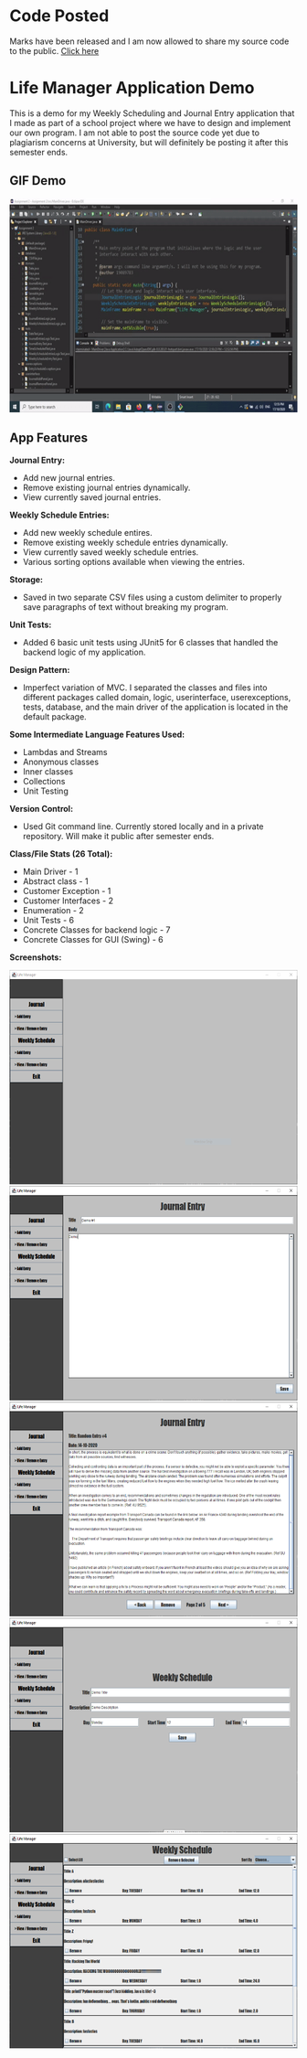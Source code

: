 # Code Posted
Marks have been released and I am now allowed to share my source code to the public.
[Click here](https://github.com/justvinny/life-manager-app/tree/main)

# Life Manager Application Demo
This is a demo for my Weekly Scheduling and Journal Entry application that I made as part of a school project where we have to design and implement our own program. I am not able to post the source code yet due to plagiarism concerns at University, but will definitely be posting it after this semester ends. 

## GIF Demo
<img src="https://github.com/justvinny/school-project-demo/blob/main/19089783-gui-sample-demo(GIF).gif" width="600" height="375">

## App Features
**Journal Entry:**
* Add new journal entries.
* Remove existing journal entries dynamically. 
* View currently saved journal entries.

**Weekly Schedule Entries:**
* Add new weekly schedule entires.
* Remove existing weekly schedule entries dynamically.
* View currently saved weekly schedule entries.
* Various sorting options available when viewing the entries.

**Storage:**
* Saved in two separate CSV files using a custom delimiter to properly save paragraphs of text without breaking my program.

**Unit Tests:**
* Added 6 basic unit tests using JUnit5 for 6 classes that handled the backend logic of my application.

**Design Pattern:**
* Imperfect variation of MVC. I separated the classes and files into different packages called domain, logic, userinterface, userexceptions, tests, database, and the main driver of the application is located in the default package.

**Some Intermediate Language Features Used:**
* Lambdas and Streams
* Anonymous classes
* Inner classes
* Collections
* Unit Testing

**Version Control:**
* Used Git command line. Currently stored locally and in a private repository. Will make it public after semester ends.

**Class/File Stats (26 Total):**
* Main Driver - 1
* Abstract class - 1
* Customer Exception - 1
* Customer Interfaces - 2
* Enumeration - 2
* Unit Tests - 6
* Concrete Classes for backend logic - 7
* Concrete Classes for GUI (Swing) - 6

**Screenshots:**

<img src="https://github.com/justvinny/school-project-demo/blob/main/MainMenu.PNG" width="600" height="375">

<img src="https://github.com/justvinny/school-project-demo/blob/main/AddJournalEntry.PNG" width="600" height="375">

<img src="https://github.com/justvinny/school-project-demo/blob/main/ViewRemoveJournalEntry.PNG" width="600" height="375">

<img src="https://github.com/justvinny/school-project-demo/blob/main/AddWeeklySchedule.PNG" width="600" height="375">

<img src="https://github.com/justvinny/school-project-demo/blob/main/ViewRemoveWeeklySchedule.PNG" width="600" height="375">
